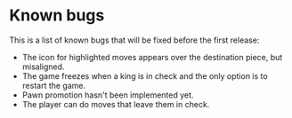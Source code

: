 # Known bugs

This is a list of known bugs that will be fixed before the first release:

- The icon for highlighted moves appears over the destination piece, but
  misaligned.
- The game freezes when a king is in check and the only option is to restart
  the game.
- Pawn promotion hasn't been implemented yet.
- The player can do moves that leave them in check.
